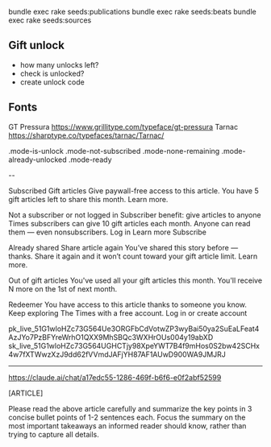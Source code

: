 bundle exec rake seeds:publications
bundle exec rake seeds:beats
bundle exec rake seeds:sources




## Gift unlock
- how many unlocks left?
- check is unlocked?
- create unlock code

## Fonts
GT Pressura https://www.grillitype.com/typeface/gt-pressura
Tarnac https://sharptype.co/typefaces/tarnac/Tarnac/

.mode-is-unlock
.mode-not-subscribed
.mode-none-remaining
.mode-already-unlocked
.mode-ready

--

Subscribed
Gift articles
Give paywall-free access to this article. You have 5 gift articles left to share this month. Learn more.

Not a subscriber or not logged in
Subscriber benefit: give articles to anyone
Times subscribers can give 10 gift articles each month. Anyone can read them — even nonsubscribers.
Log in Learn more Subscribe

Already shared
Share article again
You’ve shared this story before — thanks. Share it again and it won’t count toward your gift article limit. Learn more.

Out of gift articles
You've used all your gift articles this month. You'll receive N more on the 1st of next month.

Redeemer
You have access to this article thanks to someone you know.
Keep exploring The Times with a free account.
Log in or create account

pk_live_51G1wloHZc73G564Ue3ORGFbCdVotwZP3wyBai50ya2SuEaLFeat4AzJYo7PzBFYreWrhO1QXX9MhSBQc3WXHrOUs004y19abXD
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

---
https://claude.ai/chat/a17edc55-1286-469f-b6f6-e0f2abf52599

[ARTICLE]

Please read the above article carefully and summarize the key points in 3 concise bullet points of 1-2 sentences each.
Focus the summary on the most important takeaways an informed reader should know, rather than trying to capture all details.
